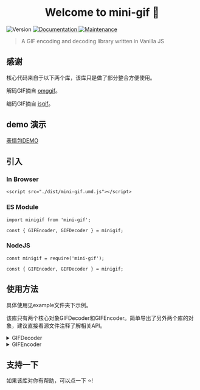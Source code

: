 <h1 align="center">Welcome to mini-gif 👋</h1>
<p>
  <img alt="Version" src="https://img.shields.io/badge/version-1.0.0-blue.svg?cacheSeconds=2592000" />
  <a href="https://github.com/CodeByZack/mini-gif#readme" target="_blank">
    <img alt="Documentation" src="https://img.shields.io/badge/documentation-yes-brightgreen.svg" />
  </a>
  <a href="https://github.com/CodeByZack/mini-gif/graphs/commit-activity" target="_blank">
    <img alt="Maintenance" src="https://img.shields.io/badge/Maintained%3F-yes-green.svg" />
  </a>
</p>

> A GIF encoding and decoding library written in Vanilla JS

## 感谢

核心代码来自于以下两个库，该库只是做了部分整合方便使用。

解码GIF摘自 [omggif](https://github.com/deanm/omggif)。

编码GIF摘自 [jsgif](https://github.com/antimatter15/jsgif)。

## demo 演示

[表情包DEMO](https://mini-gif.vercel.app/)

## 引入

### In Browser

```
<script src="./dist/mini-gif.umd.js"></script>
```

### ES Module

```
import minigif from 'mini-gif';

const { GIFEncoder, GIFDecoder } = minigif;
```

### NodeJS

```
const minigif = require('mini-gif');

const { GIFEncoder, GIFDecoder } = minigif;
```


## 使用方法

具体使用见example文件夹下示例。

该库只有两个核心对象GIFDecoder和GIFEncoder。简单导出了另外两个库的对象，建议直接看源文件注释了解相关API。


<details>

<summary>GIFDecoder</summary>

GIFDecoder 接受一个GIF的二进制流（Unit8Array格式/browser Buffer/node）

```
const curFile = input.files[0];
const arrBuf = await curFile.arrayBuffer();
const buffer = new Uint8Array(arrBuf);
const gifReader = new minigif.GIFDecoder(buffer);

```

|  方法   | 参数  | 作用 |
|  ----  | ----  | ---- |
|  numFrames  | --  | 帧数 |
|  loopCount  | ----  | 播放次数 |
|  frameInfo  | number  | 获取某一帧的信息（不含帧数据） |
|  decodeAndBlitFrameRGBA  | number,Uint8Array  | 需要传入一个arr接受该帧的rgba数据 |

|  属性 | 作用 |
|  ---- | ---- |
|  frameInfo.x  | x |
|  frameInfo.y  | y |
|  frameInfo.width  | w |
|  frameInfo.height  | h |
|  frameInfo.delay  | 该帧的delay时间 |
|  frameInfo.disposal  | 可能为（0-4）/值为1的时候需要保留前一帧的数据，要不会有空白像素 |

</details>



<details>
<summary>GIFEncoder</summary>

```
const encoder = new minigif.GIFEncoder();
encoder.setRepeat(0);   // loop forever
encoder.setDelay(100);  // go to next frame every 100 ms
encoder.start();        // write header
encoder.addFrame(ctx);  // Render the frame from the canvas context.
ctx.font = '20px serif';
ctx.fillText('来追我啊！', 10, 50);
encoder.addFrame(ctx);  // Render the frame from the canvas context.
encoder.finish();       // finsh


const arr = encoder.stream().getUnit8Array();  //获取生成的Unit8Array
const file = new Blob([arr]);                  //生成文件
const url =  URL.createObjectURL(file);        //获取浏览器可用的地址

```


|  方法   | 参数  | 作用 |
|  ----  | ----  | ---- |
| start | -- | 写入GIF起始标志,之后才可以添加帧 |
| setSize | w,h | size/不设默认为第一帧取size |
| setDelay  | number 单位：1/100s | Sets the delay time between each frame, or changes it for subsequent frames(applies to last frame added) |
| setRepeat | number | 播放次数/0为永久 |
| setQuality | number(1-20) | default 10.(这个是采样率,值越小越精确,质量越高) |
| setDispose  | number disposal code | -- |
| setComment | string | -- |
| setFrameRate | number | Sets frame rate in frames per second. |
| setTransparent | color值 | -- |
| addFrame | ImageData/ctx | 添加帧/参数可以是ImageData或者ctx,ctx会自动获取画布的数据。|
| finish | -- | 结束添加数据，写入GIF结尾标志 |
| cont | -- | 所以之前的操作都会被清空 |
| stream | -- | 返回生成的ByteArray |

// 添加了ByteArray.getUnit8Array 可用于浏览器端获取Unit8Array数据
</details>


## 支持一下

如果该库对你有帮助，可以点一下 ⭐️!



